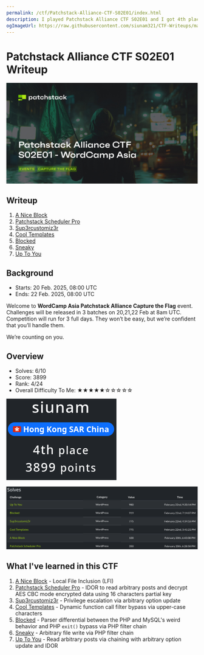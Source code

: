 ```yaml
---
permalink: /ctf/Patchstack-Alliance-CTF-S02E01/index.html
description: I played Patchstack Alliance CTF S02E01 and I got 4th place. Here's my writeup for 7 challenges, including "A Nice Block", "Patchstack Scheduler Pro", "Sup3rcustomiz3r", "Cool Templates", "Blocked", "Sneaky", and "Up To You".
ogImageUrl: https://raw.githubusercontent.com/siunam321/CTF-Writeups/main/Patchstack-Alliance-CTF-S02E01/images/banner.png
---
```


# Patchstack Alliance CTF S02E01 Writeup

![](https://raw.githubusercontent.com/siunam321/CTF-Writeups/main/Patchstack-Alliance-CTF-S02E01/images/banner.png)

## Writeup

1. [A Nice Block](https://siunam321.github.io/ctf/Patchstack-Alliance-CTF-S02E01/A-Nice-Block/)
2. [Patchstack Scheduler Pro](https://siunam321.github.io/ctf/Patchstack-Alliance-CTF-S02E01/Patchstack-Scheduler-Pro/)
3. [Sup3rcustomiz3r](https://siunam321.github.io/ctf/Patchstack-Alliance-CTF-S02E01/Sup3rcustomiz3r/)
4. [Cool Templates](https://siunam321.github.io/ctf/Patchstack-Alliance-CTF-S02E01/Cool-Templates/)
5. [Blocked](https://siunam321.github.io/ctf/Patchstack-Alliance-CTF-S02E01/Blocked/)
6. [Sneaky](https://siunam321.github.io/ctf/Patchstack-Alliance-CTF-S02E01/Sneaky/)
7. [Up To You](https://siunam321.github.io/ctf/Patchstack-Alliance-CTF-S02E01/Up-To-You/)

## Background

- Starts: 20 Feb. 2025, 08:00 UTC
- Ends: 22 Feb. 2025, 08:00 UTC

Welcome to **WordCamp Asia Patchstack Alliance Capture the Flag** event. Challenges will be released in 3 batches on 20,21,22 Feb at 8am UTC. Competition will run for 3 full days. They won’t be easy, but we’re confident that you’ll handle them.

We’re counting on you.

## Overview

- Solves: 6/10
- Score: 3899
- Rank: 4/24
- Overall Difficulty To Me: ★★★★★☆☆☆☆☆

![](https://raw.githubusercontent.com/siunam321/CTF-Writeups/main/Patchstack-Alliance-CTF-S02E01/images/score.png)

![](https://raw.githubusercontent.com/siunam321/CTF-Writeups/main/Patchstack-Alliance-CTF-S02E01/images/solves.png)

## What I've learned in this CTF

1. [A Nice Block](https://siunam321.github.io/ctf/Patchstack-Alliance-CTF-S02E01/A-Nice-Block/) - Local File Inclusion (LFI)
2. [Patchstack Scheduler Pro](https://siunam321.github.io/ctf/Patchstack-Alliance-CTF-S02E01/Patchstack-Scheduler-Pro/) - IDOR to read arbitrary posts and decrypt AES CBC mode encrypted data using 16 characters partial key
3. [Sup3rcustomiz3r](https://siunam321.github.io/ctf/Patchstack-Alliance-CTF-S02E01/Sup3rcustomiz3r/) - Privilege escalation via arbitrary option update
4. [Cool Templates](https://siunam321.github.io/ctf/Patchstack-Alliance-CTF-S02E01/Cool-Templates/) - Dynamic function call filter bypass via upper-case characters
5. [Blocked](https://siunam321.github.io/ctf/Patchstack-Alliance-CTF-S02E01/Blocked/) - Parser differential between the PHP and MySQL's weird behavior and PHP `exit()` bypass via PHP filter chain
6. [Sneaky](https://siunam321.github.io/ctf/Patchstack-Alliance-CTF-S02E01/Sneaky/) - Arbitrary file write via PHP filter chain
7. [Up To You](https://siunam321.github.io/ctf/Patchstack-Alliance-CTF-S02E01/Up-To-You/) - Read arbitrary posts via chaining with arbitrary option update and IDOR